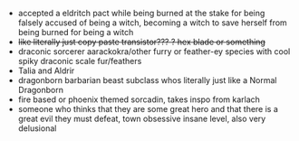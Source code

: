 - accepted a eldritch pact while being burned at the stake for being falsely accused of being a witch, becoming a witch to save herself from being burned for being a witch
- ~~like literally just copy paste transistor??? ? hex blade or something~~
- draconic sorcerer aarackokra/other furry or feather-ey species with cool spiky draconic scale fur/feathers
- Talia and Aldrir
- dragonborn barbarian beast subclass whos literally just like a Normal Dragonborn
- fire based or phoenix themed sorcadin, takes inspo from karlach
- someone who thinks that they are some great hero and that there is a great evil they must defeat, town obsessive insane level, also very delusional 
